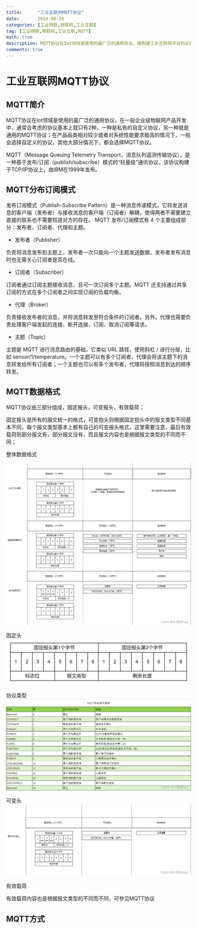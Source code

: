 ```yaml
---
title:      "工业互联网MQTT协议"
date:       2024-06-10
categories: [工业物联,物联网,工业互联]
tag: [工业物联,物联网,工业互联,MQTT]
math: true
description: MQTT协议在Iot领域是使用的最广泛的通用协议，是构建工业互联网平台的必要条件
comments: true
---
```


# 工业互联网MQTT协议
## MQTT简介
MQTT协议在Iot领域是使用的最广泛的通用协议，在一般企业级物联网产品开发中，通常会考虑的协议基本上就只有2种，一种是私有的自定义协议，另一种就是通用的MQTT协议；在产品品类相对较少或者对系统性能要求极高的情况下，一般会选择自定义的协议，其他大部分情况下，都会选择MQTT协议。

MQTT（Message Queuing Telemetry Transport，消息队列遥测传输协议），是一种基于发布/订阅（publish/subscribe）模式的“轻量级”通讯协议，该协议构建于TCP/IP协议上，由IBM在1999年发布。

## MQTT分布订阅模式
发布订阅模式（Publish-Subscribe Pattern）是一种消息传递模式，它将发送消息的客户端（发布者）与接收消息的客户端（订阅者）解耦，使得两者不需要建立直接的联系也不需要知道对方的存在。
MQTT 发布/订阅模式有 4 个主要组成部分：发布者、订阅者、代理和主题。

 - 发布者（Publisher）

负责将消息发布到主题上，发布者一次只能向一个主题发送数据，发布者发布消息时也无需关心订阅者是否在线。

- 订阅者（Subscriber）

订阅者通过订阅主题接收消息，且可一次订阅多个主题。MQTT 还支持通过共享订阅的方式在多个订阅者之间实现订阅的负载均衡。

 - 代理（Broker）

负责接收发布者的消息，并将消息转发至符合条件的订阅者。另外，代理也需要负责处理客户端发起的连接、断开连接、订阅、取消订阅等请求。

- 主题（Topic）

主题是 MQTT 进行消息路由的基础，它类似 URL 路径，使用斜杠 / 进行分层，比如 sensor/1/temperature。一个主题可以有多个订阅者，代理会将该主题下的消息转发给所有订阅者；一个主题也可以有多个发布者，代理将按照消息到达的顺序转发。
## MQTT数据格式
MQTT协议由三部分组成，固定报头，可变报头，有效载荷；

固定报头是所有的报文统一的格式，可变抱头则根据固定抱头中的报文类型不同基本不同，每个报文类型基本上都有自己的可变报头格式，这里需要注意，最后有效载荷则部分报文有，部分报文没有，而且报文内容也是根据报文类型的不同而不同；

整体数据格式

![mqtt-pdu](/assets/img/iiot/mqtt/mqtt-pdu.png)

固定头
![mqtt-fix](/assets/img/iiot/mqtt/fix.png)

协议类型
![mqtt-fix-type](/assets/img/iiot/mqtt/type.png)

可变头
![mqtt-var](/assets/img/iiot/mqtt/var.png)

有效载荷

有效载荷内容也是根据报文类型的不同而不同，可参见MQTT协议

## MQTT方式
